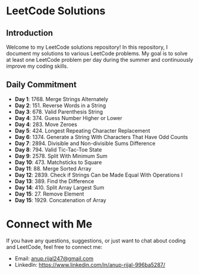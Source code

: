 # LeetCode Solutions

## Introduction

Welcome to my LeetCode solutions repository! In this repository, I document my solutions to various LeetCode problems. My goal is to solve at least one LeetCode problem per day during the summer and continuously improve my coding skills.

## Daily Commitment

- **Day 1**: 1768. Merge Strings Alternately
- **Day 2**: 151. Reverse Words in a String
- **Day 3**: 678. Valid Parenthesis String
- **Day 4**: 374. Guess Number Higher or Lower
- **Day 4**: 283. Move Zeroes
- **Day 5**: 424. Longest Repeating Character Replacement
- **Day 6**: 1374. Generate a String With Characters That Have Odd Counts
- **Day 7**: 2894. Divisible and Non-divisible Sums Difference
- **Day 8**: 794. Valid Tic-Tac-Toe State
- **Day 9**: 2578. Split With Minimum Sum
- **Day 10**: 473. Matchsticks to Square
- **Day 11**: 88. Merge Sorted Array
- **Day 12**: 2839. Check if Strings Can be Made Equal With Operations I
- **Day 13**: 389. Find the Difference
- **Day 14**: 410. Split Array Largest Sum
- **Day 15**: 27. Remove Element
- **Day 15**: 1929. Concatenation of Array

# Connect with Me

If you have any questions, suggestions, or just want to chat about coding and LeetCode, feel free to connect me:

- Email: anup.rijal247@gmail.com
- LinkedIn: https://www.linkedin.com/in/anup-rijal-996ba5287/
